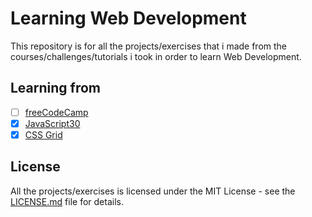 # Learning Web Development

This repository is for all the projects/exercises that i made from the courses/challenges/tutorials i took in order to learn Web Development.

## Learning from

- [ ] [freeCodeCamp](/freecodecamp/README.md)
- [x] [JavaScript30](/javascript30/README.md)
- [x] [CSS Grid](/css-grid/README.md)

## License

All the projects/exercises is licensed under the MIT License - see the [LICENSE.md](LICENSE.md) file for details.